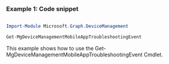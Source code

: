 ### Example 1: Code snippet

```powershell

Import-Module Microsoft.Graph.DeviceManagement

Get-MgDeviceManagementMobileAppTroubleshootingEvent

```
This example shows how to use the Get-MgDeviceManagementMobileAppTroubleshootingEvent Cmdlet.


